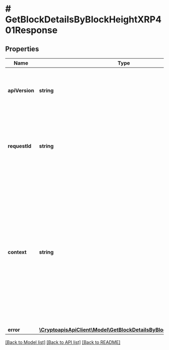 # # GetBlockDetailsByBlockHeightXRP401Response

## Properties

Name | Type | Description | Notes
------------ | ------------- | ------------- | -------------
**apiVersion** | **string** | Specifies the version of the API that incorporates this endpoint. |
**requestId** | **string** | Defines the ID of the request. The &#x60;requestId&#x60; is generated by Crypto APIs and it&#39;s unique for every request. |
**context** | **string** | In batch situations the user can use the context to correlate responses with requests. This property is present regardless of whether the response was successful or returned as an error. &#x60;context&#x60; is specified by the user. | [optional]
**error** | [**\CryptoapisApiClient\Model\GetBlockDetailsByBlockHeightXRPE401**](GetBlockDetailsByBlockHeightXRPE401.md) |  |

[[Back to Model list]](../../README.md#models) [[Back to API list]](../../README.md#endpoints) [[Back to README]](../../README.md)
